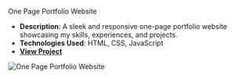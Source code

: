 One Page Portfolio Website
- **Description**: A sleek and responsive one-page portfolio website showcasing my skills, experiences, and projects.
- **Technologies Used**: HTML, CSS, JavaScript
- **[View Project](https://error505.github.io/error505/)**

![One Page Portfolio Website](https://github.com/error505/MyFirstRepo/raw/main/images/one-page-portfolio.png)
